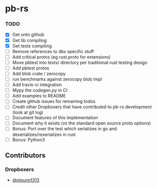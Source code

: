 # pb-rs

### TODO

- [x] Get onto github
- [x] Get lib compiling
- [x] Get tests compiling
- [ ] Remove references to dbx specific stuff
- [ ] Add critical protos (eg rust.proto for extensions)
- [ ] Move pbtest into tests/ directory per traditional rust testing design
- [ ] Add pbtest protos
- [ ] Add blob crate / zerocopy
- [ ] run benchmarks against zerocopy blob impl
- [ ] Add travis-ci integration
- [ ] Mypy the codegen.py in CI
- [ ] Add examples to README
- [ ] Create github issues for remaining todos
- [ ] Credit other Dropboxers that have contributed to pb-rs development (look at git log)
- [ ] Document features of this implementation
- [ ] Document why it exists (vs the standard open source proto options)
- [ ] Bonus: Port over the test which serializes in go and deserializes/reserializes in rust
- [ ] Bonus: Python3

## Contributors

### Dropboxers
- [@nipunn1313](https://github.com/nipunn1313)

